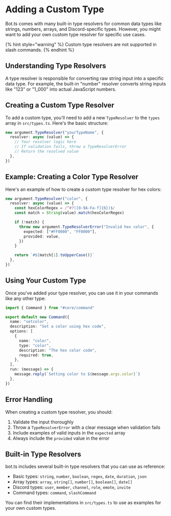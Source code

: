 # Adding a Custom Type

Bot.ts comes with many built-in type resolvers for common data types like strings, numbers, arrays, and Discord-specific types. However, you might want to add your own custom type resolver for specific use cases.

{% hint style="warning" %}
Custom type resolvers are not supported in slash commands.
{% endhint %}

## Understanding Type Resolvers

A type resolver is responsible for converting raw string input into a specific data type. For example, the built-in "number" resolver converts string inputs like "123" or "1_000" into actual JavaScript numbers.

## Creating a Custom Type Resolver

To add a custom type, you'll need to add a new `TypeResolver` to the `types` array in `src/types.ts`. Here's the basic structure:

```typescript
new argument.TypeResolver("yourTypeName", {
  resolver: async (value) => {
    // Your resolver logic here
    // If validation fails, throw a TypeResolverError
    // Return the resolved value
  },
})
```

## Example: Creating a Color Type Resolver

Here's an example of how to create a custom type resolver for hex colors:

```typescript
new argument.TypeResolver("color", {
  resolver: async (value) => {
    const hexColorRegex = /^#?([0-9A-Fa-f]{6})$/
    const match = String(value).match(hexColorRegex)

    if (!match) {
      throw new argument.TypeResolverError("Invalid hex color", {
        expected: ["#FF0000", "FF0000"],
        provided: value,
      })
    }

    return `#${match[1].toUpperCase()}`
  },
})
```

## Using Your Custom Type

Once you've added your type resolver, you can use it in your commands like any other type:

```typescript
import { Command } from "#core/command"

export default new Command({
  name: "setcolor",
  description: "Set a color using hex code",
  options: [
    {
      name: "color",
      type: "color",
      description: "The hex color code",
      required: true,
    },
  ],
  run: (message) => {
    message.reply(`Setting color to ${message.args.color}`)
  },
})
```

## Error Handling

When creating a custom type resolver, you should:

1. Validate the input thoroughly
2. Throw a `TypeResolverError` with a clear message when validation fails
3. Include examples of valid inputs in the `expected` array
4. Always include the `provided` value in the error

## Built-in Type Resolvers

bot.ts includes several built-in type resolvers that you can use as reference:

- Basic types: `string`, `number`, `boolean`, `regex`, `date`, `duration`, `json`
- Array types: `array`, `string[]`, `number[]`, `boolean[]`, `date[]`
- Discord types: `user`, `member`, `channel`, `role`, `emote`, `invite`
- Command types: `command`, `slashCommand`

You can find their implementations in `src/types.ts` to use as examples for your own custom types.
